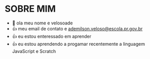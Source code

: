 # SOBRE MIM
- 👋 ola meu nome e velosoade
- :+1: meu email de contato e ademilson.veloso@escola.pr.gov.br
- :+1: eu estou enteressado em aprender
- :+1: eu estou aprendendo a progamar recentemente a linguagem JavaScript e Scratch
